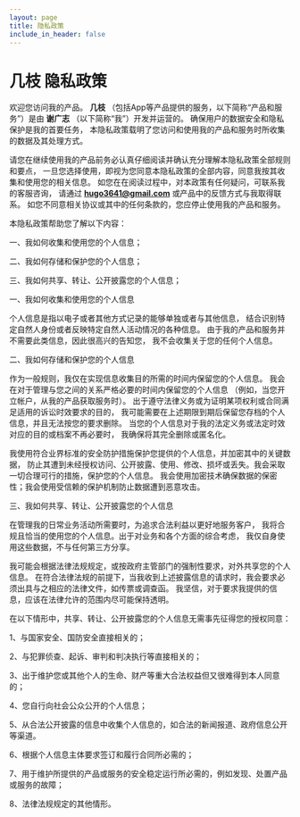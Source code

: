 ```yaml
---
layout: page
title: 隐私政策
include_in_header: false
---
```


# 几枝 隐私政策

欢迎您访问我的产品。 **几枝** （包括App等产品提供的服务，以下简称“产品和服务”）是由 **谢广志** （以下简称“我”）开发并运营的。 确保用户的数据安全和隐私保护是我的首要任务， 本隐私政策载明了您访问和使用我的产品和服务时所收集的数据及其处理方式。

请您在继续使用我的产品前务必认真仔细阅读并确认充分理解本隐私政策全部规则和要点， 一旦您选择使用，即视为您同意本隐私政策的全部内容，同意我按其收集和使用您的相关信息。 如您在在阅读过程中，对本政策有任何疑问，可联系我的客服咨询， 请通过 **hugo3641@gmail.com** 或产品中的反馈方式与我取得联系。 如您不同意相关协议或其中的任何条款的，您应停止使用我的产品和服务。

本隐私政策帮助您了解以下内容：

一、我如何收集和使用您的个人信息；

二、我如何存储和保护您的个人信息；

三、我如何共享、转让、公开披露您的个人信息；

一、我如何收集和使用您的个人信息

个人信息是指以电子或者其他方式记录的能够单独或者与其他信息， 结合识别特定自然人身份或者反映特定自然人活动情况的各种信息。 由于我的产品和服务并不需要此类信息，因此很高兴的告知您， 我不会收集关于您的任何个人信息。

二、我如何存储和保护您的个人信息

作为一般规则，我仅在实现信息收集目的所需的时间内保留您的个人信息。 我会在对于管理与您之间的关系严格必要的时间内保留您的个人信息 （例如，当您开立帐户，从我的产品获取服务时）。 出于遵守法律义务或为证明某项权利或合同满足适用的诉讼时效要求的目的， 我可能需要在上述期限到期后保留您存档的个人信息，并且无法按您的要求删除。 当您的个人信息对于我的法定义务或法定时效对应的目的或档案不再必要时， 我确保将其完全删除或匿名化。

我使用符合业界标准的安全防护措施保护您提供的个人信息，并加密其中的关键数据， 防止其遭到未经授权访问、公开披露、使用、修改、损坏或丢失。我会采取一切合理可行的措施，保护您的个人信息。 我会使用加密技术确保数据的保密性；我会使用受信赖的保护机制防止数据遭到恶意攻击。

三、我如何共享、转让、公开披露您的个人信息

在管理我的日常业务活动所需要时，为追求合法利益以更好地服务客户， 我将合规且恰当的使用您的个人信息。出于对业务和各个方面的综合考虑， 我仅自身使用这些数据，不与任何第三方分享。

我可能会根据法律法规规定，或按政府主管部门的强制性要求，对外共享您的个人信息。 在符合法律法规的前提下，当我收到上述披露信息的请求时，我会要求必须出具与之相应的法律文件，如传票或调查函。 我坚信，对于要求我提供的信息，应该在法律允许的范围内尽可能保持透明。

在以下情形中，共享、转让、公开披露您的个人信息无需事先征得您的授权同意：

1、与国家安全、国防安全直接相关的；

2、与犯罪侦查、起诉、审判和判决执行等直接相关的；

3、出于维护您或其他个人的生命、财产等重大合法权益但又很难得到本人同意的；

4、您自行向社会公众公开的个人信息；

5、从合法公开披露的信息中收集个人信息的，如合法的新闻报道、政府信息公开等渠道。

6、根据个人信息主体要求签订和履行合同所必需的；

7、用于维护所提供的产品或服务的安全稳定运行所必需的，例如发现、处置产品或服务的故障；

8、法律法规规定的其他情形。